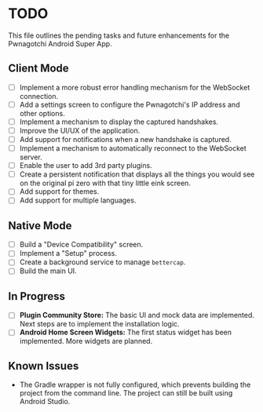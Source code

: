 # TODO

This file outlines the pending tasks and future enhancements for the Pwnagotchi Android Super App.

## Client Mode
- [ ] Implement a more robust error handling mechanism for the WebSocket connection.
- [ ] Add a settings screen to configure the Pwnagotchi's IP address and other options.
- [ ] Implement a mechanism to display the captured handshakes.
- [ ] Improve the UI/UX of the application.
- [ ] Add support for notifications when a new handshake is captured.
- [ ] Implement a mechanism to automatically reconnect to the WebSocket server.
- [ ] Enable the user to add 3rd party plugins.
- [ ] Create a persistent notification that displays all the things you would see on the original pi zero with that tiny little eink screen.
- [ ] Add support for themes.
- [ ] Add support for multiple languages.

## Native Mode
- [ ] Build a "Device Compatibility" screen.
- [ ] Implement a "Setup" process.
- [ ] Create a background service to manage `bettercap`.
- [ ] Build the main UI.

## In Progress
- [ ] **Plugin Community Store:** The basic UI and mock data are implemented. Next steps are to implement the installation logic.
- [ ] **Android Home Screen Widgets:** The first status widget has been implemented. More widgets are planned.

## Known Issues
- The Gradle wrapper is not fully configured, which prevents building the project from the command line. The project can still be built using Android Studio.
